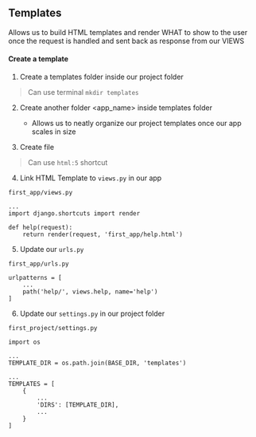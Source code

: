 ## Templates

Allows us to build HTML templates and render WHAT to show to the user once the request is handled and sent back as response from our VIEWS

#### Create a template

1. Create a templates folder inside our project folder

> Can use terminal `mkdir templates`

2. Create another folder <app_name> inside templates folder

   - Allows us to neatly organize our project templates once our app scales in size

3. Create <HTML> file

> Can use `html:5` shortcut

4. Link HTML Template to `views.py` in our app

`first_app/views.py`

```
...
import django.shortcuts import render

def help(request):
    return render(request, 'first_app/help.html')

```

5. Update our `urls.py`

`first_app/urls.py`

```
urlpatterns = [
    ...
    path('help/', views.help, name='help')
]
```

6. Update our `settings.py` in our project folder

`first_project/settings.py`

```
import os

...
TEMPLATE_DIR = os.path.join(BASE_DIR, 'templates')

...
TEMPLATES = [
    {
        ...
        'DIRS': [TEMPLATE_DIR],
        ...
    }
]

```
